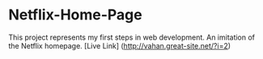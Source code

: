 # Netflix-Home-Page
This project represents my first steps in web development. An imitation of the Netflix homepage.
[Live Link] (http://vahan.great-site.net/?i=2)

